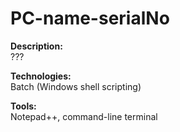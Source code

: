 # PC-name-serialNo

<b>Description:</b><br>???

<b>Technologies:</b><br> Batch (Windows shell scripting)

<b>Tools:</b><br> Notepad++, command-line terminal
